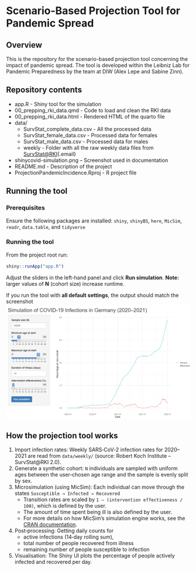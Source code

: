 # Scenario-Based Projection Tool for Pandemic Spread

## Overview

This is the repository for the scenario-based projection tool concerning the impact of pandemic spread. The tool is developed within the Leibniz Lab for Pandemic Preparedness by the team at DIW (Alex Lepe and Sabine Zinn).

## Repository contents

-   app.R - Shiny tool for the simulation
-   00_prepping_rki_data.qmd - Code to load and clean the RKI data
-   00_prepping_rki_data.html - Rendered HTML of the quarto file
-   data/
    -   SurvStat_complete_data.csv - All the processed data
    -   SurvStat_female_data.csv - Processed data for females
    -   SurvStat_male_data.csv - Processed data for males
    -   weekly - Folder with all the raw weekly data files from [SurvStat\@RKI](mailto:SurvStat@RKI){.email}
-   shinycovid-simulation.png – Screenshot used in documentation
-   README.md - Description of the project
-   ProjectionPandemicIncidence.Rproj - R project file

## Running the tool

### Prerequisites

Ensure the following packages are installed: `shiny`, `shinyBS`, `here`, `MicSim`, `readr`, `data.table`, and `tidyverse`

### Running the tool

From the project root run:

``` r
shiny::runApp("app.R")
```

Adjust the sliders in the left-hand panel and click **Run simulation**. **Note:** larger values of **N** (cohort size) increase runtime.

If you run the tool with **all default settings**, the output should match the screenshot ![Simulation output](shinycovid-simulation.png)

## How the projection tool works

1.  Import infection rates: Weekly SARS‑CoV‑2 infection rates for 2020–2021 are read from `data/weekly/` (source: Robert Koch Institute – SurvStat\@RKI 2.0).
2.  Generate a synthetic cohort: `N` individuals are sampled with uniform ages between the user‑chosen age range and the sample is evenly split by sex.
3.  Microsimulation (using MicSim): Each individual can move through the states `Susceptible → Infected → Recovered`
    -   Transition rates are scaled by `1 – (intervention effectiveness / 100)`, which is defined by the user.
    -   The amount of time spent being ill is also defined by the user.
    -   For more details on how MicSim’s simulation engine works, see the [CRAN documentation](https://cran.r-project.org/web/packages/MicSim/index.html).
4.  Post‑processing: Getting daily counts for
    -   active infections (14‑day rolling sum),
    -   total number of people recovered from illness
    -   remaining number of people susceptible to infection
5.  Visualisation: The Shiny UI plots the percentage of people actively infected and recovered per day.
